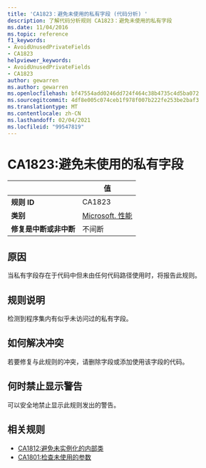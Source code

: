 ```yaml
---
title: 'CA1823：避免未使用的私有字段 (代码分析) '
description: 了解代码分析规则 CA1823：避免未使用的私有字段
ms.date: 11/04/2016
ms.topic: reference
f1_keywords:
- AvoidUnusedPrivateFields
- CA1823
helpviewer_keywords:
- AvoidUnusedPrivateFields
- CA1823
author: gewarren
ms.author: gewarren
ms.openlocfilehash: bf47554add0246dd724f464c38b4735c4d5ba072
ms.sourcegitcommit: 4df8e005c074ceb1f978f007b222fe253be2baf3
ms.translationtype: MT
ms.contentlocale: zh-CN
ms.lasthandoff: 02/04/2021
ms.locfileid: "99547819"
---
```

# <a name="ca1823-avoid-unused-private-fields"></a>CA1823:避免未使用的私有字段

| | 值 |
|-|-|
| **规则 ID** |CA1823|
| **类别** |[Microsoft. 性能](performance-warnings.md)|
| **修复是中断或非中断** |不间断|

## <a name="cause"></a>原因

当私有字段存在于代码中但未由任何代码路径使用时，将报告此规则。

## <a name="rule-description"></a>规则说明

检测到程序集内有似乎未访问过的私有字段。

## <a name="how-to-fix-violations"></a>如何解决冲突

若要修复与此规则的冲突，请删除字段或添加使用该字段的代码。

## <a name="when-to-suppress-warnings"></a>何时禁止显示警告

可以安全地禁止显示此规则发出的警告。

## <a name="related-rules"></a>相关规则

- [CA1812:避免未实例化的内部类](ca1812.md)
- [CA1801:检查未使用的参数](ca1801.md)
